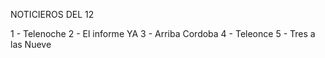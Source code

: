 NOTICIEROS DEL 12

1 - Telenoche
2 - El informe YA
3 - Arriba Cordoba
4 - Teleonce
5 - Tres a las Nueve